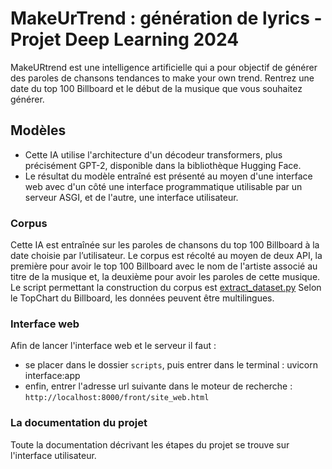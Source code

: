 # MakeUrTrend : génération de lyrics - Projet Deep Learning 2024 

MakeURtrend est une intelligence artificielle qui a pour objectif de générer des paroles de chansons tendances to make your own trend. 
Rentrez une date du top 100 Billboard et le début de la musique que vous souhaitez générer. 

## Modèles

- Cette IA utilise l'architecture d'un décodeur transformers, plus précisément GPT-2, disponible dans la bibliothèque Hugging Face. 
- Le résultat du modèle entraîné est présenté au moyen d'une interface web avec d'un côté une interface programmatique utilisable par un serveur ASGI, et de l'autre, une interface utilisateur. 

### Corpus 

Cette IA est entraînée sur les paroles de chansons du top 100 Billboard à la date choisie par l’utilisateur.
Le corpus est récolté au moyen de deux  API, la première pour avoir le top 100 Billboard avec le nom de l'artiste associé au titre de la musique et, la deuxième pour avoir les paroles de cette musique. Le script permettant la construction du corpus est [extract_dataset.py]()
Selon le TopChart du Billboard, les données peuvent être multilingues.

### Interface web 

Afin de lancer l'interface web et le serveur il faut : 
- se placer dans le dossier `scripts`, puis entrer dans le terminal : uvicorn interface:app 
- enfin, entrer l'adresse url suivante dans le moteur de recherche : ``http://localhost:8000/front/site_web.html``

### La documentation du projet 

Toute la documentation décrivant les étapes du projet se trouve sur l'interface utilisateur. 
